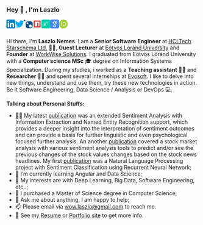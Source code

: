 ### Hey 👋 , I'm Laszlo

<a href="https://www.linkedin.com/in/laszlo-nemes/">
  <img align="left" alt="NemesLaszlo's LinkdeIn" width="23px" src="https://github.com/NemesLaszlo/NemesLaszlo/blob/master/icons/linkedin.svg" />
</a>
<a href="https://twitter.com/Leslie_Nemes">
  <img align="left" alt="NemesLaszlo's Twitter" width="23px" src="https://github.com/NemesLaszlo/NemesLaszlo/blob/master/icons/twitter.svg" />
</a>
<a href="https://www.nuget.org/profiles/NemesLaszlo">
  <img align="left" alt="NemesLaszlo's Nuget" width="23px" src="https://github.com/NemesLaszlo/NemesLaszlo/blob/master/icons/nuget.svg" />
</a>
<a href="https://www.npmjs.com/~nemeslaszlo">
  <img align="left" alt="NemesLaszlo's Npm" width="23px" src="https://github.com/NemesLaszlo/NemesLaszlo/blob/master/icons/npm.svg" />
</a>
<a href="https://www.researchgate.net/profile/Laszlo-Nemes-4">
  <img align="left" alt="NemesLaszlo's ResearchGate" width="23px" src="https://github.com/NemesLaszlo/NemesLaszlo/blob/master/icons/researchgate.svg" />
</a>
<a href="https://scholar.google.hu/citations?user=Q3FgtVUAAAAJ&hl=en">
  <img align="left" alt="NemesLaszlo's Google Scholar" width="23px" src="https://github.com/NemesLaszlo/NemesLaszlo/blob/master/icons/google_scholar.svg" />
</a>
<a href="https://orcid.org/0000-0001-6167-9369/">
  <img align="left" alt="NemesLaszlo's Orcid" width="23px" src="https://github.com/NemesLaszlo/NemesLaszlo/blob/master/icons/orcid.svg" />
</a>

<br />
<br />

Hi there, I'm **Laszlo Nemes**. I am a **Senior Software Engineer** at [HCLTech Starschema Ltd.](https://starschema.com/) 👨‍💻, **Guest Lecturer** at [Eötvös Lóránd University](https://www.inf.elte.hu/) and **Founder** at [WorkWise Solutions](https://workwise-solutions.net/). I graduated from Eötvös Lóránd University with a **Computer science MSc** 🎓 degree on Information Systems Specialization. During my studies, i worked as a **Teaching assistant** 👨‍🏫 and **Researcher** 👨‍🔬 and spent several internships at [Evosoft](https://www.evosoft.hu/). I like to delve into new things, understand and use them, try these new technologies in action. Be it Software Engineering, Data Science / Analysis or DevOps 💻.
  
  **Talking about Personal Stuffs:**

- 👨‍💻 My latest [publication](https://www.mdpi.com/2076-3417/11/22/11017) was an extended Sentiment Analysis with Information Extraction and Named Entity Recognition support, which provides a deeper insight into the interpretation of sentiment outcomes and can provide a basis for further linguistic and even psychological focused further analysis. An another [publication](https://www.tandfonline.com/doi/full/10.1080/24751839.2021.1874252) covered a stock market analysis with various sentiment analysis tools to predict and/or see the previous changes of the stock values changes based on the stock news headlines. My first [publication](https://www.tandfonline.com/doi/full/10.1080/24751839.2020.1790793) was a Natural Language Processing project with Sentiment Classification using Recurrent Neural Network;
- 🌱 I’m currently learning Angular and Data Science; 
- 🤔 My interests are with Deep Learning, Big Data, Software Engineering, etc..;
- 💼 I purchased a Master of Science degree in Computer Science;
- 💬 Ask me about anything, I am happy to help;
- 📫 Please email via wow.laszlo@gmail.com to reach me.
- 📝 See my [Resume](https://laszlonemes.com/assets/CV%20-Eng.pdf) or [Portfolio site](https://laszlonemes.com) to get more info.
